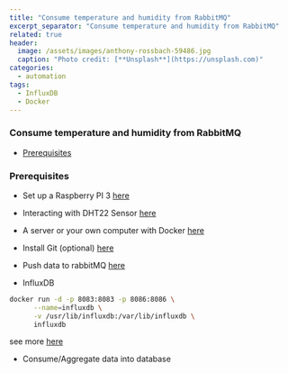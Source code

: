 ```yaml
---
title: "Consume temperature and humidity from RabbitMQ"
excerpt_separator: "Consume temperature and humidity from RabbitMQ"
related: true
header:
  image: /assets/images/anthony-rossbach-59486.jpg
  caption: "Photo credit: [**Unsplash**](https://unsplash.com)"
categories:
  - automation
tags:
  - InfluxDB
  - Docker
---
```

### Consume temperature and humidity from RabbitMQ

- [Prerequisites](#prerequisites)

###  Prerequisites

- Set up a Raspberry PI 3 [here](2017-01-14-setup_raspberry.md)
- Interacting with DHT22 Sensor [here](2017-02-28-dht22_raspberry.md)
- A server or your own computer with Docker [here](2017-02-28-install_docker.md)
- Install Git (optional) [here](https://git-scm.com/download/linux)
- Push data to rabbitMQ [here](2017-03-24-push-data-on-rabbitmq.md)


- InfluxDB

```bash
docker run -d -p 8083:8083 -p 8086:8086 \
      --name=influxdb \
      -v /usr/lib/influxdb:/var/lib/influxdb \
      influxdb
```
see more [here](https://hub.docker.com/_/influxdb/)

- Consume/Aggregate data into database